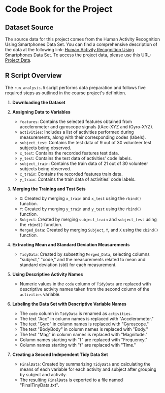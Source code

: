 # Code Book for the Project

## Dataset Source

The source data for this project comes from the Human Activity Recognition Using Smartphones Data Set. You can find a comprehensive description of the data at the following link: [Human Activity Recognition Using Smartphones Data Set](http://archive.ics.uci.edu/ml/datasets/Human+Activity+Recognition+Using+Smartphones). To access the project data, please use this URL: [Project Data](https://d396qusza40orc.cloudfront.net/getdata%2Fprojectfiles%2FUCI%20HAR%20Dataset.zip).

## R Script Overview

The `run_analysis.R` script performs data preparation and follows five required steps as outlined in the course project's definition.

1. **Downloading the Dataset**

2. **Assigning Data to Variables**
   - `features`: Contains the selected features obtained from accelerometer and gyroscope signals (tAcc-XYZ and tGyro-XYZ).
   - `activities`: Includes a list of activities performed during measurements, along with their corresponding codes (labels).
   - `subject_test`: Contains the test data of 9 out of 30 volunteer test subjects being observed.
   - `x_test`: Contains the recorded features test data.
   - `y_test`: Contains the test data of activities' code labels.
   - `subject_train`: Contains the train data of 21 out of 30 volunteer subjects being observed.
   - `x_train`: Contains the recorded features train data.
   - `y_train`: Contains the train data of activities' code labels.

3. **Merging the Training and Test Sets**
   - `X`: Created by merging `x_train` and `x_test` using the `rbind()` function.
   - `Y`: Created by merging `y_train` and `y_test` using the `rbind()` function.
   - `Subject`: Created by merging `subject_train` and `subject_test` using the `rbind()` function.
   - `Merged_Data`: Created by merging `Subject`, `Y`, and `X` using the `cbind()` function.

4. **Extracting Mean and Standard Deviation Measurements**
   - `TidyData`: Created by subsetting `Merged_Data`, selecting columns "subject," "code," and the measurements related to mean and standard deviation (std) for each measurement.

5. **Using Descriptive Activity Names**
   - Numeric values in the `code` column of `TidyData` are replaced with descriptive activity names taken from the second column of the `activities` variable.

6. **Labeling the Data Set with Descriptive Variable Names**
   - The `code` column in `TidyData` is renamed as `activities`.
   - The text "Acc" in column names is replaced with "Accelerometer."
   - The text "Gyro" in column names is replaced with "Gyroscope."
   - The text "BodyBody" in column names is replaced with "Body."
   - The text "Mag" in column names is replaced with "Magnitude."
   - Column names starting with "f" are replaced with "Frequency."
   - Column names starting with "t" are replaced with "Time."

7. **Creating a Second Independent Tidy Data Set**
   - `FinalData`: Created by summarizing `TidyData` and calculating the means of each variable for each activity and subject after grouping by subject and activity.
   - The resulting `FinalData` is exported to a file named "FinalTinyData.txt".
